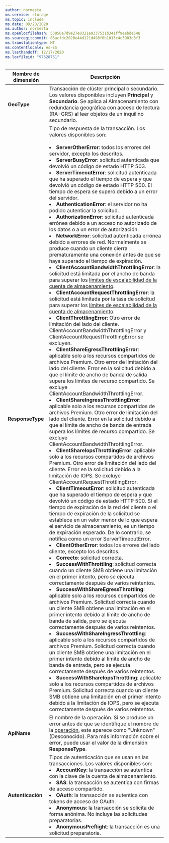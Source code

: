 ```yaml
---
author: normesta
ms.service: storage
ms.topic: include
ms.date: 09/28/2020
ms.author: normesta
ms.openlocfilehash: 53850e7d9e27e0321e9337531b341ff9eebde548
ms.sourcegitcommit: 86acfdc2020e44d121d498f0b1013c4c3903d3f3
ms.translationtype: HT
ms.contentlocale: es-ES
ms.lasthandoff: 12/17/2020
ms.locfileid: "97628751"
---
```

| Nombre de dimensión | Descripción |
| ------------------- | ----------------- |
| **GeoType** | Transacción de clúster principal o secundario. Los valores disponibles incluyen **Principal** y **Secundario**. Se aplica al Almacenamiento con redundancia geográfica con acceso de lectura (RA-GRS) al leer objetos de un inquilino secundario. |
| **ResponseType** | Tipo de respuesta de la transacción. Los valores disponibles son: <br/><br/> <li>**ServerOtherError**: todos los errores del servidor, excepto los descritos. </li> <li>**ServerBusyError**: solicitud autenticada que devolvió un código de estado HTTP 503. </li> <li>**ServerTimeoutError**: solicitud autenticada que ha superado el tiempo de espera y que devolvió un código de estado HTTP 500. El tiempo de espera se superó debido a un error del servidor. </li><li>**AuthenticationError**: el servidor no ha podido autenticar la solicitud.</li><li>**AuthorizationError**: solicitud autenticada errónea debido a un acceso no autorizado de los datos o a un error de autorización. </li> <li>**NetworkError**: solicitud autenticada errónea debido a errores de red. Normalmente se produce cuando un cliente cierra prematuramente una conexión antes de que se haya superado el tiempo de expiración. </li><li>**ClientAccountBandwidthThrottlingError**: la solicitud está limitada por el ancho de banda para superar los [límites de escalabilidad de la cuenta de almacenamiento](../articles/storage/common/scalability-targets-standard-account.md?toc=%2fazure%2fstorage%2fblobs%2ftoc.json).</li><li>**ClientAccountRequestThrottlingError**: la solicitud está limitada por la tasa de solicitud para superar los [límites de escalabilidad de la cuenta de almacenamiento](../articles/storage/common/scalability-targets-standard-account.md?toc=%2fazure%2fstorage%2fblobs%2ftoc.json).<li>**ClientThrottlingError**: Otro error de limitación del lado del cliente. ClientAccountBandwidthThrottlingError y ClientAccountRequestThrottlingError se excluyen.</li><li>**ClientShareEgressThrottlingError**: aplicable solo a los recursos compartidos de archivos Premium. Otro error de limitación del lado del cliente. Error en la solicitud debido a que el límite de ancho de banda de salida supera los límites de recurso compartido. Se excluye ClientAccountBandwidthThrottlingError.</li><li>**ClientShareIngressThrottlingError**: aplicable solo a los recursos compartidos de archivos Premium. Otro error de limitación del lado del cliente. Error en la solicitud debido a que el límite de ancho de banda de entrada supera los límites de recurso compartido. Se excluye ClientAccountBandwidthThrottlingError.</li><li>**ClientShareIopsThrottlingError**: aplicable solo a los recursos compartidos de archivos Premium. Otro error de limitación del lado del cliente. Error en la solicitud debido a la limitación de IOPS. Se excluye ClientAccountRequestThrottlingError.</li><li>**ClientTimeoutError**: solicitud autenticada que ha superado el tiempo de espera y que devolvió un código de estado HTTP 500. Si el tiempo de expiración de la red del cliente o el tiempo de expiración de la solicitud se establece en un valor menor de lo que espera el servicio de almacenamiento, es un tiempo de expiración esperado. De lo contrario, se notifica como un error ServerTimeoutError. </li> <li>**ClientOtherError**: todos los errores del lado cliente, excepto los descritos. </li> <li>**Correcto**: solicitud correcta.</li> <li> **SuccessWithThrottling**: solicitud correcta cuando un cliente SMB obtiene una limitación en el primer intento, pero se ejecuta correctamente después de varios reintentos.</li><li> **SuccessWithShareEgressThrottling**: aplicable solo a los recursos compartidos de archivos Premium. Solicitud correcta cuando un cliente SMB obtiene una limitación en el primer intento debido al límite de ancho de banda de salida, pero se ejecuta correctamente después de varios reintentos.</li><li> **SuccessWithShareIngressThrottling**: aplicable solo a los recursos compartidos de archivos Premium. Solicitud correcta cuando un cliente SMB obtiene una limitación en el primer intento debido al límite de ancho de banda de entrada, pero se ejecuta correctamente después de varios reintentos.</li><li> **SuccessWithShareIopsThrottling**: aplicable solo a los recursos compartidos de archivos Premium. Solicitud correcta cuando un cliente SMB obtiene una limitación en el primer intento debido a la limitación de IOPS, pero se ejecuta correctamente después de varios reintentos.</li> |
| **ApiName** | El nombre de la operación. Si se produce un error antes de que se identifique el nombre de la [operación](/rest/api/storageservices/storage-analytics-logged-operations-and-status-messages), este aparece como "Unknown" (Desconocido). Para más información sobre el error, puede usar el valor de la dimensión **ResponseType**.
| **Autenticación** | Tipos de autenticación que se usan en las transacciones. Los valores disponibles son: <br/> <li>**AccountKey**: la transacción se autentica con la clave de la cuenta de almacenamiento.</li> <li>**SAS**: la transacción se autentica con firmas de acceso compartido.</li> <li>**OAuth**: la transacción se autentica con tokens de acceso de OAuth.</li> <li>**Anonymous**: la transacción se solicita de forma anónima. No incluye las solicitudes preparatorias.</li> <li>**AnonymousPreflight**: la transacción es una solicitud preparatoria.</li> |

